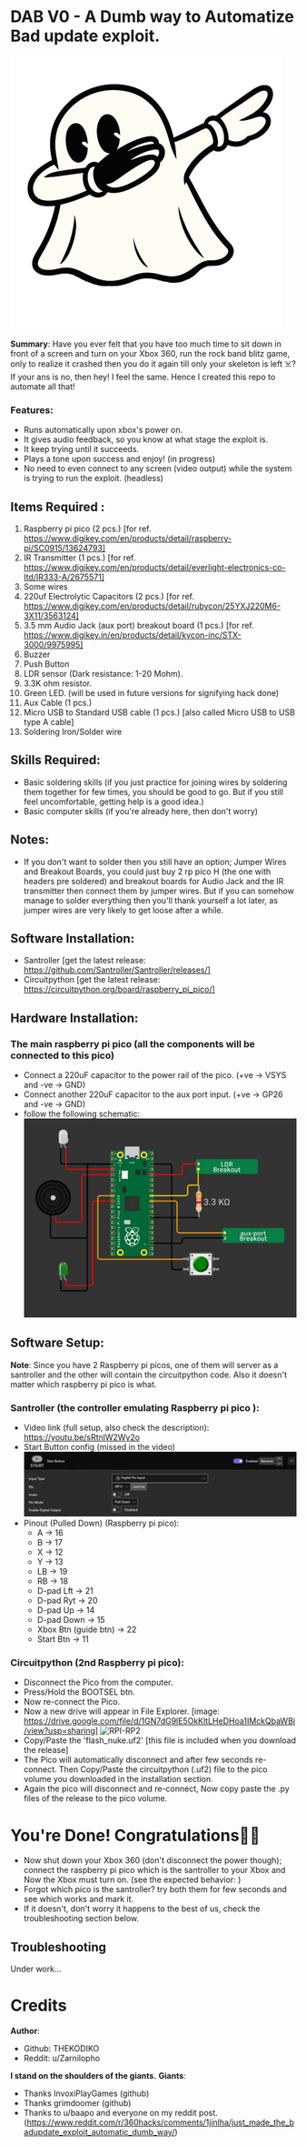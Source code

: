 # DAB V0 - A Dumb way to Automatize Bad update exploit. 

![DAB](https://github.com/THEKODIKO/DAB-Dumb_way_to_Automatize_BadUpdate/blob/2bcbe75b81156ed0d29ba17e6454188d1008a259/assets/DAB_mascot.png "DAB")

**Summary**: Have you ever felt that you have too much time to sit down in front of a screen and turn on your Xbox 360, run the rock band blitz game, only to realize it crashed then you do it again till only your skeleton is left ☠️? If your ans is no, then hey! I feel the same. Hence I created this repo to automate all that!

### Features:
- Runs automatically upon xbox's power on.
- It gives audio feedback, so you know at what stage the exploit is.
- It keep trying until it succeeds.
- Plays a tone upon success and enjoy! (in progress)
- No need to even connect to any screen (video output) while the system is trying to run the exploit. (headless)


## Items Required : 

 1. Raspberry pi pico (2 pcs.) [for ref. https://www.digikey.com/en/products/detail/raspberry-pi/SC0915/13624793]
 2. IR Transmitter (1 pcs.) [for ref. https://www.digikey.com/en/products/detail/everlight-electronics-co-ltd/IR333-A/2675571]
 3. Some wires 
 4. 220uf Electrolytic Capacitors  (2 pcs.) [for ref. https://www.digikey.com/en/products/detail/rubycon/25YXJ220M6-3X11/3563124]
 5. 3.5 mm Audio Jack (aux port) breakout board (1 pcs.) [for ref. https://www.digikey.in/en/products/detail/kycon-inc/STX-3000/9975995]
 6. Buzzer
 7. Push Button
 8. LDR sensor (Dark resistance: 1-20 Mohm).
 9. 3.3K ohm resistor.
 10. Green LED. (will be used in future versions for signifying hack done)
 11. Aux Cable (1 pcs.)
 12. Micro USB to Standard USB cable (1 pcs.) [also called Micro USB to USB type A cable]
 13. Soldering Iron/Solder wire

## Skills Required:

 - Basic soldering skills (if you just practice for joining wires by soldering them together for few times, you should be good to go. But if you still feel uncomfortable, getting help is a good idea.)
 - Basic computer skills (if you're already here, then don't worry)

## Notes:

 - If you don't want to solder then you still have an option; Jumper Wires and Breakout Boards, you could just buy 2 rp pico H (the one with headers pre soldered) and breakout boards for Audio Jack and the IR transmitter then connect them by jumper wires. But if you can somehow manage to solder everything then you'll thank yourself a lot later, as jumper wires are very likely to get loose after a while.

## Software Installation:
- Santroller [get the latest release: https://github.com/Santroller/Santroller/releases/]
- Circuitpython [get the latest release: https://circuitpython.org/board/raspberry_pi_pico/]
## Hardware Installation:
### The main raspberry pi pico (all the components will be connected to this pico)
- Connect a 220uF capacitor to the power rail of the pico. (+ve -> VSYS and -ve -> GND)
- Connect another 220uF capacitor to the aux port input. (+ve -> GP26 and -ve -> GND)
- follow the following schematic:
![the main rp pico schematic](https://github.com/THEKODIKO/DAB-Dumb_way_to_Automatize_BadUpdate/blob/9ef4fc86da7cf174522e9c2a99d1b0a916c47d0f/assets/main-rp-pico-schematic.jpg "the main rp pico schematic")


## Software Setup:
**Note**: Since you have 2 Raspberry pi picos, one of them will server as a santroller and the other will contain the circuitpython code. Also it doesn't matter which raspberry pi pico is what.
### Santroller (the controller emulating Raspberry pi pico ):
- Video link (full setup, also check the description): https://youtu.be/sRtnlW2Wy2o
- Start Button config (missed in the video)
![start button config](https://github.com/THEKODIKO/DAB-Dumb_way_to_Automatize_BadUpdate/blob/9ef4fc86da7cf174522e9c2a99d1b0a916c47d0f/assets/start_btn_config.jpg "start button config")
- Pinout (Pulled Down) (Raspberry pi pico):
	- A -> 16
	- B -> 17
	- X -> 12
	- Y -> 13
	- LB -> 19
	- RB -> 18
	- D-pad Lft -> 21
	- D-pad Ryt -> 20
	- D-pad Up -> 14
	- D-pad Down -> 15
	- Xbox Btn (guide btn) -> 22
	- Start Btn -> 11
### Circuitpython (2nd Raspberry pi pico): 
- Disconnect the Pico from the computer.
- Press/Hold the BOOTSEL btn.
- Now re-connect the Pico.
- Now a new drive will appear in File Explorer. [image: https://drive.google.com/file/d/1GN7dG9lE5OkKltLHeDHoa1IMckQbaWBi/view?usp=sharing]
![RPI-RP2](https://drive.google.com/file/d/1GN7dG9lE5OkKltLHeDHoa1IMckQbaWBi/view?usp=sharing)
- Copy/Paste the 'flash_nuke.uf2' [this file is included when you download the release]
- The Pico will automatically disconnect and after few seconds re-connect. Then Copy/Paste the circuitpython (.uf2) file to the pico volume you downloaded in the installation section.
- Again the pico will disconnect and re-connect, Now copy paste the .py files of the release to the pico volume.

# You're Done! Congratulations🎉🎉
- Now shut down your Xbox 360 (don't disconnect the power though); connect the raspberry pi pico which is the santroller to your Xbox and Now the Xbox must turn on. (see the expected behavior: )
- Forgot which pico is the santroller? try both them for few seconds and see which works and mark it.
- If it doesn't, don't worry it happens to the best of us, check the troubleshooting section below. 

##  Troubleshooting
Under work...

# Credits
**Author**:  
- Github: THEKODIKO
- Reddit: u/Zarnilopho

**I stand on the shoulders of the giants.**
**Giants**: 
- Thanks InvoxiPlayGames (github)
- Thanks grimdoomer (github)
- Thanks to u/baapo and everyone on my reddit post.(https://www.reddit.com/r/360hacks/comments/1jinlha/just_made_the_badupdate_exploit_automatic_dumb_way/)
